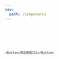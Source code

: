 ```yaml
---
nav:
  path: /components
---
```


<code src="./demo/demo1.tsx" />

<br />

```tsx | pure
<Button>测试按钮111</Button>
```
